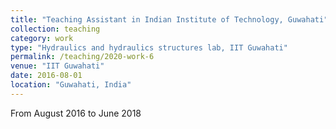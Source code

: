 ```yaml
---
title: "Teaching Assistant in Indian Institute of Technology, Guwahati"
collection: teaching
category: work
type: "Hydraulics and hydraulics structures lab, IIT Guwahati"
permalink: /teaching/2020-work-6
venue: "IIT Guwahati"
date: 2016-08-01
location: "Guwahati, India"
---
```


From August 2016 to June 2018
